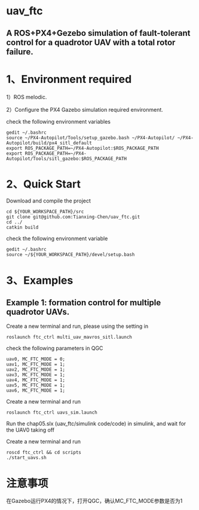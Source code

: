 # uav_ftc
## A ROS+PX4+Gezebo simulation of fault-tolerant control for a quadrotor UAV with a total rotor failure.

# 1、Environment required
1）ROS melodic.

2）Configure the PX4 Gazebo simulation required environment.

check the following environment variables

    gedit ~/.bashrc
    source ~/PX4-Autopilot/Tools/setup_gazebo.bash ~/PX4-Autopilot/ ~/PX4-Autopilot/build/px4_sitl_default
    export ROS_PACKAGE_PATH=~/PX4-Autopilot:$ROS_PACKAGE_PATH
    export ROS_PACKAGE_PATH=~/PX4-Autopilot/Tools/sitl_gazebo:$ROS_PACKAGE_PATH

# 2、Quick Start

Download and compile the project

    cd ${YOUR_WORKSPACE_PATH}/src
    git clone git@github.com:Tianxing-Chen/uav_ftc.git
    cd ../ 
    catkin build

check the following environment variable

    gedit ~/.bashrc
    source ~/${YOUR_WORKSPACE_PATH}/devel/setup.bash

# 3、Examples

<!-- ## Example 1: fault-tolerant control for a quadrotor UAV with a total rotor failure.

Create a new terminal and run, please using the  setting in 

    roslaunch ftc_ctrl single_uav_mavros_sitl.launch

check the parameter MC_FTC_MODE = 1 of uav0 in QGC

Create a new terminal and run

    roslaunch ftc_ctrl setup_sim.launch

Create a new terminal and run

    roscd ftc_ctrl && cd scripts

Run at normal model

    ./start_rotors.sh uav0

Run at failure model

    ./stop_rotor.sh uav0 -->

## Example 1: formation control for multiple quadrotor UAVs.

Create a new terminal and run, please using the  setting in 

    roslaunch ftc_ctrl multi_uav_mavros_sitl.launch

check the following parameters in QGC

    uav0, MC_FTC_MODE = 0;
    uav1, MC_FTC_MODE = 1;
    uav2, MC_FTC_MODE = 1;
    uav3, MC_FTC_MODE = 1;
    uav4, MC_FTC_MODE = 1;
    uav5, MC_FTC_MODE = 1;
    uav6, MC_FTC_MODE = 1;

Create a new terminal and run

    roslaunch ftc_ctrl uavs_sim.launch

Run the chap05.slx (uav_ftc/simulink code/code) in simulink, and wait for the UAV0 taking off

Create a new terminal and run

    roscd ftc_ctrl && cd scripts
    ./start_uavs.sh 



# 注意事项

在Gazebo运行PX4的情况下，打开QGC，确认MC_FTC_MODE参数是否为1


